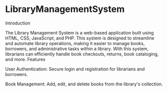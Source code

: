# LibraryManagementSystem

Introduction

The Library Management System is a web-based application built using HTML, CSS, JavaScript, and PHP. This system is designed to streamline and automate library operations, making it easier to manage books, borrowers, and administrative tasks within a library. With this system, librarians can efficiently handle book checkouts, returns, book cataloging, and more.
Features

 User Authentication: Secure login and registration for librarians and borrowers.

 Book Management: Add, edit, and delete books from the library's collection.
